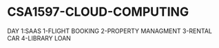 # CSA1597-CLOUD-COMPUTING
DAY 1:SAAS
    1-FLIGHT BOOKING
    2-PROPERTY MANAGMENT
    3-RENTAL CAR
    4-LIBRARY LOAN
